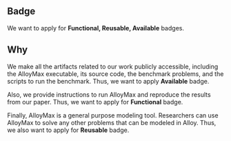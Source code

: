 ## Badge
We want to apply for **Functional, Reusable, Available** badges.

## Why
We make all the artifacts related to our work publicly accessible, including the AlloyMax executable, its source code, the benchmark problems, and the scripts to run the benchmark. Thus, we want to apply **Available** badge.

Also, we provide instructions to run AlloyMax and reproduce the results from our paper. Thus, we want to apply for **Functional** badge.

Finally, AlloyMax is a general purpose modeling tool. Researchers can use AlloyMax to solve any other problems that can be modeled in Alloy. Thus, we also want to apply for **Reusable** badge.